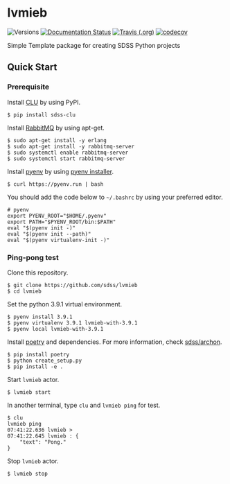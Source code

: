 # lvmieb

![Versions](https://img.shields.io/badge/python->3.7-blue)
[![Documentation Status](https://readthedocs.org/projects/sdss-lvmieb/badge/?version=latest)](https://sdss-lvmieb.readthedocs.io/en/latest/?badge=latest)
[![Travis (.org)](https://img.shields.io/travis/sdss/lvmieb)](https://travis-ci.org/sdss/lvmieb)
[![codecov](https://codecov.io/gh/sdss/lvmieb/branch/main/graph/badge.svg)](https://codecov.io/gh/sdss/lvmieb)

Simple Template package for creating SDSS Python projects

## Quick Start

### Prerequisite

Install [CLU](https://clu.readthedocs.io/en/latest/) by using PyPI.
```
$ pip install sdss-clu
```

Install [RabbitMQ](https://www.rabbitmq.com/) by using apt-get.

```
$ sudo apt-get install -y erlang
$ sudo apt-get install -y rabbitmq-server
$ sudo systemctl enable rabbitmq-server
$ sudo systemctl start rabbitmq-server
```

Install [pyenv](https://github.com/pyenv/pyenv) by using [pyenv installer](https://github.com/pyenv/pyenv-installer).

```
$ curl https://pyenv.run | bash
```

You should add the code below to `~/.bashrc` by using your preferred editor.
```
# pyenv
export PYENV_ROOT="$HOME/.pyenv"
export PATH="$PYENV_ROOT/bin:$PATH"
eval "$(pyenv init -)"
eval "$(pyenv init --path)"
eval "$(pyenv virtualenv-init -)"
```

### Ping-pong test

Clone this repository.
```
$ git clone https://github.com/sdss/lvmieb
$ cd lvmieb
```

Set the python 3.9.1 virtual environment.
```
$ pyenv install 3.9.1
$ pyenv virtualenv 3.9.1 lvmieb-with-3.9.1
$ pyenv local lvmieb-with-3.9.1
```

Install [poetry](https://python-poetry.org/) and dependencies. For more information, check [sdss/archon](https://github.com/sdss/archon).
```
$ pip install poetry
$ python create_setup.py
$ pip install -e .
```

Start `lvmieb` actor.
```
$ lvmieb start
```

In another terminal, type `clu` and `lvmieb ping` for test.
```
$ clu
lvmieb ping
07:41:22.636 lvmieb > 
07:41:22.645 lvmieb : {
    "text": "Pong."
}
```

Stop `lvmieb` actor.
```
$ lvmieb stop
```
